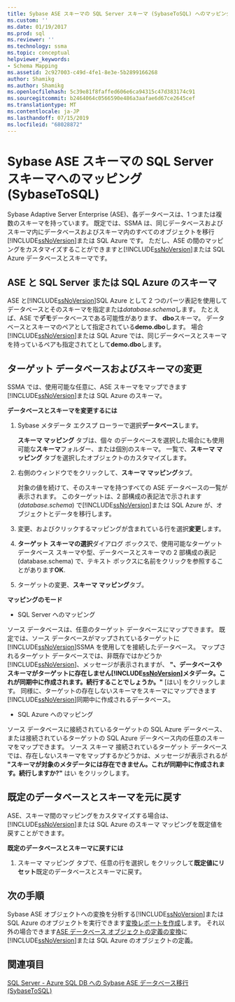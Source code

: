 ```yaml
---
title: Sybase ASE スキーマの SQL Server スキーマ (SybaseToSQL) へのマッピング |Microsoft Docs
ms.custom: ''
ms.date: 01/19/2017
ms.prod: sql
ms.reviewer: ''
ms.technology: ssma
ms.topic: conceptual
helpviewer_keywords:
- Schema Mapping
ms.assetid: 2c927003-c49d-4fe1-8e3e-5b2899166268
author: Shamikg
ms.author: Shamikg
ms.openlocfilehash: 5c39e81f8faffed606e6ca94315c47d383174c91
ms.sourcegitcommit: b2464064c0566590e486a3aafae6d67ce2645cef
ms.translationtype: MT
ms.contentlocale: ja-JP
ms.lasthandoff: 07/15/2019
ms.locfileid: "68028872"
---
```

# <a name="mapping-sybase-ase-schemas-to-sql-server-schemas-sybasetosql"></a>Sybase ASE スキーマの SQL Server スキーマへのマッピング (SybaseToSQL)
Sybase Adaptive Server Enterprise (ASE)、各データベースは、1 つまたは複数のスキーマを持っています。 既定では、SSMA は、同じデータベースおよびスキーマ内にデータベースおよびスキーマ内のすべてのオブジェクトを移行[!INCLUDE[ssNoVersion](../../includes/ssnoversion-md.md)]または SQL Azure です。 ただし、ASE の間のマッピングをカスタマイズすることができますと[!INCLUDE[ssNoVersion](../../includes/ssnoversion-md.md)]または SQL Azure データベースとスキーマです。  
  
## <a name="ase-and-sql-server-or-sql-azure-schemas"></a>ASE と SQL Server または SQL Azure のスキーマ  
ASE と[!INCLUDE[ssNoVersion](../../includes/ssnoversion-md.md)]SQL Azure として 2 つのパーツ表記を使用してデータベースとそのスキーマを指定または*database.schema*します。 たとえば、ASE で**デモ**データベースである可能性があります、 **dbo**スキーマ。 データベースとスキーマのペアとして指定されている**demo.dbo**します。 場合[!INCLUDE[ssNoVersion](../../includes/ssnoversion-md.md)]または SQL Azure では、同じデータベースとスキーマを持っているペアも指定されてとして**demo.dbo**します。  
  
## <a name="modifying-the-target-database-and-schema"></a>ターゲット データベースおよびスキーマの変更  
SSMA では、使用可能な任意に、ASE スキーマをマップできます[!INCLUDE[ssNoVersion](../../includes/ssnoversion-md.md)]または SQL Azure のスキーマ。  
  
**データベースとスキーマを変更するには**  
  
1.  Sybase メタデータ エクスプ ローラーで選択**データベース**します。  
  
    **スキーマ マッピング** タブは、個々 のデータベースを選択した場合にも使用可能な**スキーマ**フォルダー、または個別のスキーマ。 一覧で、**スキーマ マッピング** タブを選択したオブジェクトのカスタマイズします。  
  
2.  右側のウィンドウでをクリックして、**スキーマ マッピング**タブ。  
  
    対象の値を続けて、そのスキーマを持つすべての ASE データベースの一覧が表示されます。 このターゲットは、2 部構成の表記法で示されます (*database.schema*) で[!INCLUDE[ssNoVersion](../../includes/ssnoversion-md.md)]または SQL Azure が、オブジェクトとデータを移行します。  
  
3.  変更、およびクリックするマッピングが含まれている行を選択**変更**します。  
  
4.  **ターゲット スキーマの選択**ダイアログ ボックスで、使用可能なターゲット データベース スキーマや型、データベースとスキーマの 2 部構成の表記 (database.schema) で、テキスト ボックスに名前をクリックを参照することがあります**OK**.  
  
5.  ターゲットの変更、**スキーマ マッピング**タブ。  
  
**マッピングのモード**  
  
-   SQL Server へのマッピング  
  
ソース データベースは、任意のターゲット データベースにマップできます。 既定では、ソース データベースがマップされているターゲットに[!INCLUDE[ssNoVersion](../../includes/ssnoversion-md.md)]SSMA を使用してを接続したデータベース。 マップされるターゲット データベースでは、非既存ではかどうか[!INCLUDE[ssNoVersion](../../includes/ssnoversion-md.md)]、メッセージが表示されますが、 **"、データベースやスキーマがターゲットに存在しません[!INCLUDE[ssNoVersion](../../includes/ssnoversion-md.md)]メタデータ。これが同期中に作成されます。続行することでしょうか。"** [はい] をクリックします。 同様に、ターゲットの存在しないスキーマをスキーマにマップできます[!INCLUDE[ssNoVersion](../../includes/ssnoversion-md.md)]同期中に作成されるデータベース。  
  
-   SQL Azure へのマッピング  
  
ソース データベースに接続されているターゲットの SQL Azure データベース、または接続されているターゲットの SQL Azure データベース内の任意のスキーマをマップできます。 ソース スキーマ 接続されているターゲット データベースでは、存在しないスキーマをマップするかどうかは、メッセージが表示されるが **"スキーマが対象のメタデータには存在できません。これが同期中に作成されます。続行しますか?"** はい をクリックします。  
  
## <a name="reverting-to-the-default-database-and-schema"></a>既定のデータベースとスキーマを元に戻す  
ASE、スキーマ間のマッピングをカスタマイズする場合は、[!INCLUDE[ssNoVersion](../../includes/ssnoversion-md.md)]または SQL Azure のスキーマ マッピングを既定値を戻すことができます。  
  
**既定のデータベースとスキーマに戻すには**  
  
1.  スキーマ マッピング タブで、任意の行を選択し をクリックして**既定値にリセット**既定のデータベースとスキーマに戻す。  
  
## <a name="next-steps"></a>次の手順  
Sybase ASE オブジェクトへの変換を分析する[!INCLUDE[ssNoVersion](../../includes/ssnoversion-md.md)]または SQL Azure のオブジェクトを実行できます[変換レポートを作成](assessing-sybase-ase-database-objects-for-conversion-sybasetosql.md)します。 それ以外の場合できます[ASE データベース オブジェクトの定義の変換](converting-sybase-ase-database-objects-sybasetosql.md)に[!INCLUDE[ssNoVersion](../../includes/ssnoversion-md.md)]または SQL Azure のオブジェクトの定義。  
  
## <a name="see-also"></a>関連項目  
[SQL Server - Azure SQL DB への Sybase ASE データベース移行&#40;SybaseToSQL&#41;](../../ssma/sybase/migrating-sybase-ase-databases-to-sql-server-azure-sql-db-sybasetosql.md)  
  
